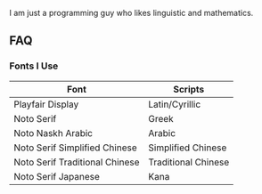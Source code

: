 
I am just a programming guy who likes linguistic and mathematics.

## FAQ
### Fonts I Use
| Font | Scripts |
|--|--|
| Playfair Display | Latin/Cyrillic |
| Noto Serif | Greek |
| Noto Naskh Arabic | Arabic |
| Noto Serif Simplified Chinese | Simplified Chinese |
| Noto Serif Traditional Chinese | Traditional Chinese |
| Noto Serif Japanese | Kana |
